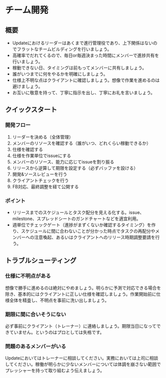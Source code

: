 # チーム開発

## 概要

* Updateにおけるリーダーはあくまで進行管理役であり、上下関係はないのでフラットなチームビルディングを行いましょう。
* 高確率でだれてくるので、毎日or毎週決まった時間にメンバーで進捗共有を行いましょう。
* 稼動できない日、タイミングは前もってメンバーに共有しましょう。
* 誰がいつまでに何をやるかを明確にしましょう。
* 仕様上不明な点はクライアントに確認しましょう。想像で作業を進めるのは避けましょう。
* お互いに敬意を持って、丁寧に指示を出し、丁寧にお礼を言いましょう。

## クイックスタート

### 開発フロー

1. リーダーを決める（全体管理）
2. メンバーのリソースを確認する（誰がいつ、どれくらい稼動できるか）
3. 仕様を確認する
4. 仕様を作業単位でissueにする
5. メンバーのリソース、能力に応じてissueを割り振る
6. リリースから逆算して期限を設定する（必ずバッファを設ける）
7. 開発&ソースレビューを行う
8. クライアントチェックを行う
9. FB対応、最終調整を経て公開する

### ポイント

* リリースまでのスケジュールとタスク配分を見える化する。issue、milestone、スプレッドシートのガンドチャートなどを適宜利用。
* 週単位でチェックゲート（進捗がまずくないか確認するタイミング）を作り、スケジュールに間に合わないことが分かった時点でタスクの再配分やメンバーへの注意喚起、あるいはクライアントへのリリース時期調整要請を行う。

## トラブルシューティング

### 仕様に不明点がある

想像で勝手に進めるのは絶対にやめましょう。明らかに予測で対応できる場合を除き、基本的にはクライアントに正しい仕様を確認しましょう。作業開始前に仕様全体を精査し、不明点を事前に洗い出しましょう。

### 期限に間に合いそうにない

必ず事前にクライアント（トレーナー）に連絡しましょう。期限当日になってできていません。というのはプロとしては失格です。

### 問題のあるメンバーがいる

Updateにおいてはトレーナーに相談してください。実務においては上司に相談してください。稼働が明らかに少ないメンバーについては体調を崩さない範囲でプレッシャーを持って取り組むよう伝えましょう。


